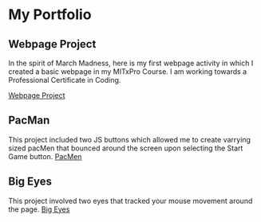 # My Portfolio
## Webpage Project
In the spirit of March Madness, here is my first webpage activity in which I created a basic webpage in my MITxPro Course. I am working towards a Professional Certificate in Coding.

<a href= "https://github.com/BrandonDobransky/brandondobransky.github.io/assets/127439948/dcc3e909-bff4-47a6-841d-4d4d6cb441af"> Webpage Project </a>

## PacMan 
This project included two JS buttons which allowed me to create varrying sized pacMen that bounced around the screen upon selecting the Start Game button. 
<a href= "https://github.com/BrandonDobransky/brandondobransky.github.io/assets/127439948/420ac2a8-0ebb-4bca-9b07-19139c74e8b4"> PacMen</a>

## Big Eyes
This project involved two eyes that tracked your mouse movement around the page. 
<a href= "https://github.com/BrandonDobransky/brandondobransky.github.io/assets/127439948/68b93405-9055-44f5-bdf8-efaa26980626"> Big Eyes</a>
